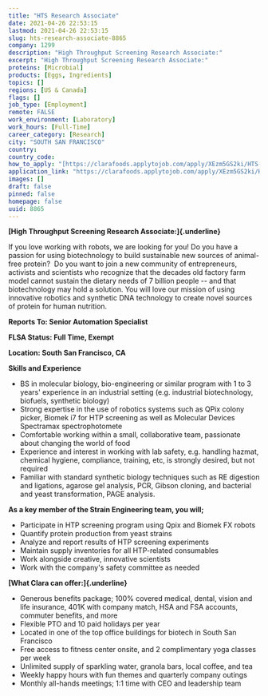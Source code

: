 ```yaml
---
title: "HTS Research Associate"
date: 2021-04-26 22:53:15
lastmod: 2021-04-26 22:53:15
slug: hts-research-associate-8865
company: 1299
description: "High Throughput Screening Research Associate:"
excerpt: "High Throughput Screening Research Associate:"
proteins: [Microbial]
products: [Eggs, Ingredients]
topics: []
regions: [US & Canada]
flags: []
job_type: [Employment]
remote: FALSE
work_environment: [Laboratory]
work_hours: [Full-Time]
career_category: [Research]
city: "SOUTH SAN FRANCISCO"
country: 
country_code: 
how_to_apply: "[https://clarafoods.applytojob.com/apply/XEzm5GS2ki/HTS-Research-Associa...](https://clarafoods.applytojob.com/apply/XEzm5GS2ki/HTS-Research-Associate?source=proteinreport)"
application_link: "https://clarafoods.applytojob.com/apply/XEzm5GS2ki/HTS-Research-Associate?source=proteinreport"
images: []
draft: false
pinned: false
homepage: false
uuid: 8865
---
```

**[High Throughput Screening Research Associate:]{.underline}**

If you love working with robots, we are looking for you! Do you have a
passion for using biotechnology to build sustainable new sources of
animal-free protein?  Do you want to join a new community of
entrepreneurs, activists and scientists who recognize that the decades
old factory farm model cannot sustain the dietary needs of 7 billion
people -- and that biotechnology may hold a solution. You will love our
mission of using innovative robotics and synthetic DNA technology to
create novel sources of protein for human nutrition.

**Reports To: Senior Automation Specialist**

**FLSA Status: Full Time, Exempt**

**Location: South San Francisco, CA**

**Skills and Experience**

-   BS in molecular biology, bio-engineering or similar program with 1
    to 3 years' experience in an industrial setting (e.g. industrial
    biotechnology, biofuels, synthetic biology)
-   Strong expertise in the use of robotics systems such as QPix colony
    picker, Biomek i7 for HTP screening as well as Molecular Devices
    Spectramax spectrophotomete
-   Comfortable working within a small, collaborative team, passionate
    about changing the world of food
-   Experience and interest in working with lab safety, e.g. handling
    hazmat, chemical hygiene, compliance, training, etc, is strongly
    desired, but not required
-   Familiar with standard synthetic biology techniques such as RE
    digestion and ligations, agarose gel analysis, PCR, Gibson cloning,
    and bacterial and yeast transformation, PAGE analysis.

**As a key member of the Strain Engineering team, you will;**

-   Participate in HTP screening program using Qpix and Biomek FX robots
-   Quantify protein production from yeast strains
-   Analyze and report results of HTP screening experiments
-   Maintain supply inventories for all HTP-related consumables
-   Work alongside creative, innovative scientists
-   Work with the company's safety committee as needed

**[What Clara can offer:]{.underline}**

-   Generous benefits package; 100% covered medical, dental, vision and
    life insurance, 401K with company match, HSA and FSA accounts,
    commuter benefits, and more
-   Flexible PTO and 10 paid holidays per year
-   Located in one of the top office buildings for biotech in South San
    Francisco
-   Free access to fitness center onsite, and 2 complimentary yoga
    classes per week
-   Unlimited supply of sparkling water, granola bars, local coffee, and
    tea
-   Weekly happy hours with fun themes and quarterly company outings
-   Monthly all-hands meetings; 1:1 time with CEO and leadership team
